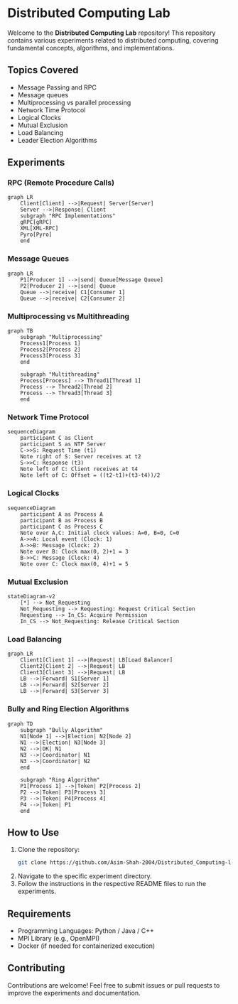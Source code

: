 # Distributed Computing Lab

Welcome to the **Distributed Computing Lab** repository! This repository contains various experiments related to distributed computing, covering fundamental concepts, algorithms, and implementations.

## Topics Covered
- Message Passing and RPC
- Message queues
- Multiprocessing vs parallel processing
- Network Time Protocol
- Logical Clocks
- Mutual Exclusion
- Load Balancing
- Leader Election Algorithms

## Experiments

### RPC (Remote Procedure Calls)
```mermaid
graph LR
    Client[Client] -->|Request| Server[Server]
    Server -->|Response| Client
    subgraph "RPC Implementations"
    gRPC[gRPC]
    XML[XML-RPC]
    Pyro[Pyro]
    end
```

### Message Queues
```mermaid
graph LR
    P1[Producer 1] -->|send| Queue[Message Queue]
    P2[Producer 2] -->|send| Queue
    Queue -->|receive| C1[Consumer 1]
    Queue -->|receive| C2[Consumer 2]
```

### Multiprocessing vs Multithreading
```mermaid
graph TB
    subgraph "Multiprocessing"
    Process1[Process 1] 
    Process2[Process 2]
    Process3[Process 3]
    end
    
    subgraph "Multithreading"
    Process[Process] --> Thread1[Thread 1]
    Process --> Thread2[Thread 2]
    Process --> Thread3[Thread 3]
    end
```

### Network Time Protocol
```mermaid
sequenceDiagram
    participant C as Client
    participant S as NTP Server
    C->>S: Request Time (t1)
    Note right of S: Server receives at t2
    S->>C: Response (t3)
    Note left of C: Client receives at t4
    Note left of C: Offset = ((t2-t1)+(t3-t4))/2
```

### Logical Clocks
```mermaid
sequenceDiagram
    participant A as Process A
    participant B as Process B
    participant C as Process C
    Note over A,C: Initial clock values: A=0, B=0, C=0
    A->>A: Local event (Clock: 1)
    A->>B: Message (Clock: 2)
    Note over B: Clock max(0, 2)+1 = 3
    B->>C: Message (Clock: 4)
    Note over C: Clock max(0, 4)+1 = 5
```

### Mutual Exclusion
```mermaid
stateDiagram-v2
    [*] --> Not_Requesting
    Not_Requesting --> Requesting: Request Critical Section
    Requesting --> In_CS: Acquire Permission
    In_CS --> Not_Requesting: Release Critical Section
```

### Load Balancing
```mermaid
graph LR
    Client1[Client 1] -->|Request| LB[Load Balancer]
    Client2[Client 2] -->|Request| LB
    Client3[Client 3] -->|Request| LB
    LB -->|Forward| S1[Server 1]
    LB -->|Forward| S2[Server 2]
    LB -->|Forward| S3[Server 3]
```

### Bully and Ring Election Algorithms
```mermaid
graph TD
    subgraph "Bully Algorithm"
    N1[Node 1] -->|Election| N2[Node 2]
    N1 -->|Election| N3[Node 3]
    N2 -->|OK| N1
    N3 -->|Coordinator| N1
    N3 -->|Coordinator| N2
    end
    
    subgraph "Ring Algorithm"
    P1[Process 1] -->|Token| P2[Process 2]
    P2 -->|Token| P3[Process 3] 
    P3 -->|Token| P4[Process 4]
    P4 -->|Token| P1
    end
```

## How to Use
1. Clone the repository:
   ```sh
   git clone https://github.com/Asim-Shah-2004/Distributed_Computing-lab.git
   ```
2. Navigate to the specific experiment directory.
3. Follow the instructions in the respective README files to run the experiments.

## Requirements
- Programming Languages: Python / Java / C++
- MPI Library (e.g., OpenMPI)
- Docker (if needed for containerized execution)

## Contributing
Contributions are welcome! Feel free to submit issues or pull requests to improve the experiments and documentation.
